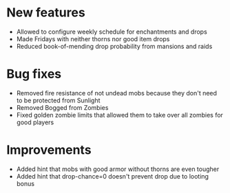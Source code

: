# New features
* Allowed to configure weekly schedule for enchantments and drops
* Made Fridays with neither thorns nor good item drops
* Reduced book-of-mending drop probability from mansions and raids
# Bug fixes
* Removed fire resistance of not undead mobs because they don't need to be protected from Sunlight
* Removed Bogged from Zombies
* Fixed golden zombie limits that allowed them to take over all zombies for good players 
# Improvements
* Added hint that mobs with good armor without thorns are even tougher
* Added hint that drop-chance=0 doesn't prevent drop due to looting bonus